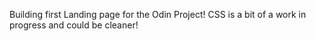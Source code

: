 Building first Landing page for the Odin Project!
CSS is a bit of a work in progress and could be cleaner!